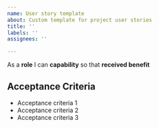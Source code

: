 ```yaml
---
name: User story template
about: Custom template for project user stories
title: ''
labels: ''
assignees: ''

---
```


As a **role** I can **capability** so that **received benefit**


## Acceptance Criteria

- Acceptance criteria 1
- Acceptance criteria 2
- Acceptance criteria 3
